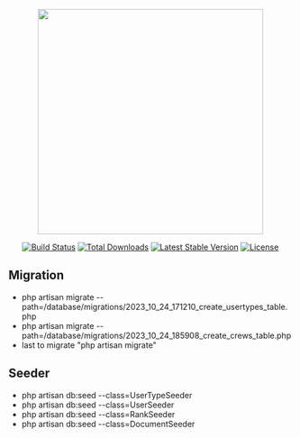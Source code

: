 <p align="center"><a href="https://laravel.com" target="_blank"><img src="https://raw.githubusercontent.com/laravel/art/master/logo-lockup/5%20SVG/2%20CMYK/1%20Full%20Color/laravel-logolockup-cmyk-red.svg" width="400"></a></p>

<p align="center">
<a href="https://travis-ci.org/laravel/framework"><img src="https://travis-ci.org/laravel/framework.svg" alt="Build Status"></a>
<a href="https://packagist.org/packages/laravel/framework"><img src="https://img.shields.io/packagist/dt/laravel/framework" alt="Total Downloads"></a>
<a href="https://packagist.org/packages/laravel/framework"><img src="https://img.shields.io/packagist/v/laravel/framework" alt="Latest Stable Version"></a>
<a href="https://packagist.org/packages/laravel/framework"><img src="https://img.shields.io/packagist/l/laravel/framework" alt="License"></a>
</p>

## Migration

- php artisan migrate --path=/database/migrations/2023_10_24_171210_create_usertypes_table.php
- php artisan migrate --path=/database/migrations/2023_10_24_185908_create_crews_table.php
- last to migrate "php artisan migrate"

## Seeder

- php artisan db:seed --class=UserTypeSeeder
- php artisan db:seed --class=UserSeeder
- php artisan db:seed --class=RankSeeder
- php artisan db:seed --class=DocumentSeeder
